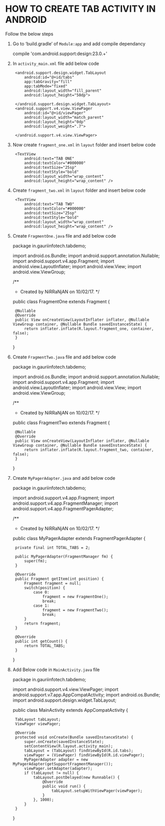 # HOW TO CREATE TAB ACTIVITY IN ANDROID

Follow the below steps

1) Go to ‘build.gradle’ of `Module:app` and add compile dependancy

    compile 'com.android.support:design:23.0.+'


2) In `activity_main.xml` file add below code


    <LinearLayout xmlns:android="http://schemas.android.com/apk/res/android"
        xmlns:tools="http://schemas.android.com/tools"
        android:orientation="vertical"
        android:id="@+id/activity_main"
        android:layout_width="match_parent"
        android:layout_height="match_parent"
        android:paddingBottom="@dimen/activity_vertical_margin"
        android:paddingLeft="@dimen/activity_horizontal_margin"
        android:paddingRight="@dimen/activity_horizontal_margin"
        android:paddingTop="@dimen/activity_vertical_margin"
        xmlns:app="http://schemas.android.com/apk/lib/com.app.chasebank"
        tools:context="in.gauriinfotech.tabdemo.MainActivity">

        <android.support.design.widget.TabLayout
            android:id="@+id/tabs"
            app:tabGravity="fill"
            app:tabMode="fixed"
            android:layout_width="fill_parent"
            android:layout_height="50dp">

        </android.support.design.widget.TabLayout>
        <android.support.v4.view.ViewPager
            android:id="@+id/viewPager"
            android:layout_width="match_parent"
            android:layout_height="0dp"
            android:layout_weight=".7">

        </android.support.v4.view.ViewPager>

    </LinearLayout>

3) Now create `fragment_one.xml` in `layout` folder and insert below code

    <?xml version="1.0" encoding="utf-8"?>
    <LinearLayout xmlns:android="http://schemas.android.com/apk/res/android"
        android:orientation="vertical"
        android:layout_width="match_parent"
        android:layout_height="match_parent"
        android:gravity="center_horizontal"
        android:padding="20dp">
    
        <TextView
            android:text="TAB ONE"
            android:textColor="#000000"
            android:textSize="25sp"
            android:textStyle="bold"
            android:layout_width="wrap_content"
            android:layout_height="wrap_content" />
    
    </LinearLayout>

4) Create `fragment_two.xml` in `layout` folder and insert below code

    <?xml version="1.0" encoding="utf-8"?>
    <LinearLayout xmlns:android="http://schemas.android.com/apk/res/android"
        android:orientation="vertical"
        android:layout_width="match_parent"
        android:layout_height="match_parent"
        android:gravity="center_horizontal"
        android:padding="20dp">
    
        <TextView
            android:text="TAB TWO"
            android:textColor="#000000"
            android:textSize="25sp"
            android:textStyle="bold"
            android:layout_width="wrap_content"
            android:layout_height="wrap_content" />
    
    </LinearLayout>

5) Create `FragmentOne.java` file and add below code


    package in.gauriinfotech.tabdemo;
    
    import android.os.Bundle;
    import android.support.annotation.Nullable;
    import android.support.v4.app.Fragment;
    import android.view.LayoutInflater;
    import android.view.View;
    import android.view.ViewGroup;
    
    /**
     * Created by NiRRaNjAN on 10/02/17.
     */
    
    public class FragmentOne extends Fragment {
    
        @Nullable
        @Override
        public View onCreateView(LayoutInflater inflater, @Nullable ViewGroup container, @Nullable Bundle savedInstanceState) {
            return inflater.inflate(R.layout.fragment_one, container, false);
        }
    
    }

6) Create `FragmentTwo.java` file and add below code

    package in.gauriinfotech.tabdemo;
    
    import android.os.Bundle;
    import android.support.annotation.Nullable;
    import android.support.v4.app.Fragment;
    import android.view.LayoutInflater;
    import android.view.View;
    import android.view.ViewGroup;
    
    /**
     * Created by NiRRaNjAN on 10/02/17.
     */
    
    public class FragmentTwo extends Fragment {
    
        @Nullable
        @Override
        public View onCreateView(LayoutInflater inflater, @Nullable ViewGroup container, @Nullable Bundle savedInstanceState) {
            return inflater.inflate(R.layout.fragment_two, container, false);
        }
    
    }

7) Create `MyPagerAdapter.java` and add below code

    package in.gauriinfotech.tabdemo;
    
    import android.support.v4.app.Fragment;
    import android.support.v4.app.FragmentManager;
    import android.support.v4.app.FragmentPagerAdapter;
    
    /**
     * Created by NiRRaNjAN on 10/02/17.
     */
    
    public class MyPagerAdapter extends FragmentPagerAdapter {
    
        private final int TOTAL_TABS = 2;
    
        public MyPagerAdapter(FragmentManager fm) {
            super(fm);
        }
    
        @Override
        public Fragment getItem(int position) {
            Fragment fragment = null;
            switch(position) {
                case 0:
                    fragment = new FragmentOne();
                    break;
                case 1:
                    fragment = new FragmentTwo();
                    break;
            }
            return fragment;
        }
    
        @Override
        public int getCount() {
            return TOTAL_TABS;
        }
    
    }


8) Add Below code in `MainActivity.java` file

    package in.gauriinfotech.tabdemo;
    
    import android.support.v4.view.ViewPager;
    import android.support.v7.app.AppCompatActivity;
    import android.os.Bundle;
    import android.support.design.widget.TabLayout;
    
    public class MainActivity extends AppCompatActivity {
    
        TabLayout tabLayout;
        ViewPager viewPager;
    
        @Override
        protected void onCreate(Bundle savedInstanceState) {
            super.onCreate(savedInstanceState);
            setContentView(R.layout.activity_main);
            tabLayout = (TabLayout) findViewById(R.id.tabs);
            viewPager = (ViewPager) findViewById(R.id.viewPager);
            MyPagerAdapter adapter = new MyPagerAdapter(getSupportFragmentManager());
            viewPager.setAdapter(adapter);
            if (tabLayout != null) {
                tabLayout.postDelayed(new Runnable() {
                    @Override
                    public void run() {
                        tabLayout.setupWithViewPager(viewPager);
                    }
                }, 1000);
            }
        }
    
    }